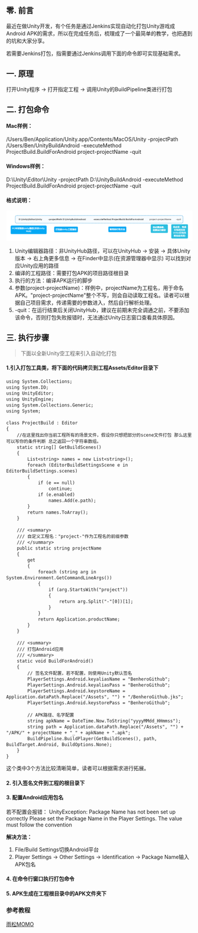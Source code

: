 ## 零. 前言
最近在做Unity开发，有个任务是通过Jenkins实现自动化打包Unity游戏成Android APK的需求，所以在完成任务后，梳理成了一个最简单的教学，也把遇到的坑和大家分享。

若需要Jenkins打包，指需要通过Jenkins调用下面的命令即可实现基础需求。
## 一. 原理
打开Unity程序 → 打开指定工程 → 调用Unity的BuildPipeline类进行打包

## 二. 打包命令
#### Mac样例：
/Users/Ben/Application/Unity.app/Contents/MacOS/Unity -projectPath /Users/Ben/UnityBuildAndroid -executeMethod ProjectBuild.BuildForAndroid project-projectName -quit

#### Windows样例：
D:\Unity\Editor\Unity -projectPath D:\UnityBuildAndroid -executeMethod ProjectBuild.BuildForAndroid
project-projectName -quit

#### 格式说明：

![命令格式](https://github.com/benhero/UnityBuildAndroid/blob/master/Unity%E6%89%93%E5%8C%85APK.png?raw=true)


1. Unity编辑器路径：非UnityHub路径，可以在UnityHub → 安装 → 具体Unity版本 → 右上角更多信息 → 在Finder中显示(在资源管理器中显示) 可以找到对应Unity应用的路径
2. 编译的工程路径：需要打包APK的项目路径根目录
3. 执行的方法：编译APK运行的脚步
4. 参数(project-projectName)：样例中，projectName为工程名，用于命名APK。"project-projectName"整个不写，则会自动读取工程名。读者可以根据自己项目需求，传递需要的参数进入，然后自行解析处理。
5. -quit：在运行结束后关闭UnityHub，建议在前期未完全调通之前，不要添加该命令，否则打包失败报错时，无法通过Unity日志窗口查看具体原因。


## 三. 执行步骤
> 下面以全新Unity空工程来引入自动化打包

#### 1.引入打包工具类，将下面的代码拷贝到工程Assets/Editor目录下
```
using System.Collections;
using System.IO;
using UnityEditor;
using UnityEngine;
using System.Collections.Generic;
using System;

class ProjectBuild : Editor
{
    //在这里找出你当前工程所有的场景文件，假设你只想把部分的scene文件打包 那么这里可以写你的条件判断 总之返回一个字符串数组。
    static string[] GetBuildScenes()
    {
        List<string> names = new List<string>();
        foreach (EditorBuildSettingsScene e in EditorBuildSettings.scenes)
        {
            if (e == null)
                continue;
            if (e.enabled)
                names.Add(e.path);
        }
        return names.ToArray();
    }

    /// <summary>
    /// 自定义工程名："project-"作为工程名的前缀参数
    /// </summary>
    public static string projectName
    {
        get
        {
            foreach (string arg in System.Environment.GetCommandLineArgs())
            {
                if (arg.StartsWith("project"))
                {
                    return arg.Split("-"[0])[1];
                }
            }
            return Application.productName;
        }
    }

    /// <summary>
    /// 打包Android应用
    /// </summary>
    static void BuildForAndroid()
    {
        // 签名文件配置，若不配置，则使用Unity默认签名
        PlayerSettings.Android.keyaliasName = "BenheroGithub";
        PlayerSettings.Android.keyaliasPass = "BenheroGithub";
        PlayerSettings.Android.keystoreName = Application.dataPath.Replace("/Assets", "") + "/BenheroGithub.jks";
        PlayerSettings.Android.keystorePass = "BenheroGithub";

        // APK路径、名字配置
        string apkName = DateTime.Now.ToString("yyyyMMdd_HHmmss");
        string path = Application.dataPath.Replace("/Assets", "") + "/APK/" + projectName + "_" + apkName + ".apk";
        BuildPipeline.BuildPlayer(GetBuildScenes(), path, BuildTarget.Android, BuildOptions.None);
    }
}
```

这个类中3个方法比较清晰简单，读者可以根据需求进行拓展。

#### 2. 引入签名文件到工程的根目录下
#### 3. 配置Android应用包名
若不配置会报错：
UnityException: Package Name has not been set up correctly
Please set the Package Name in the Player Settings. The value must follow the convention

**解决方法：**
1. File/Build Settings切换Android平台
2. Player Settings → Other Settings → Identification → Package Name输入APK包名


#### 4. 在命令行窗口执行打包命令

#### 5. APK生成在工程根目录中的APK文件夹下

### 参考教程
[雨松MOMO](http://www.xuanyusong.com/archives/2748)
